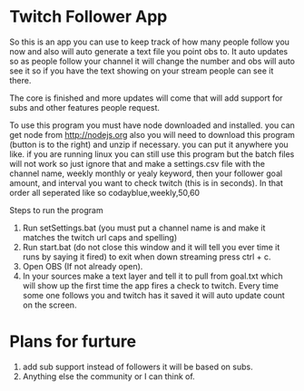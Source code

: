 # Twitch Follower App

So this is an app you can use to keep track of how many people follow you now and also will auto generate a text file you
point obs to. It auto updates so as people follow your channel it will change the number and obs will auto see it so if
you have the text showing on your stream people can see it there.

The core is finished and more updates will come that will add support for subs and other features people request.

To use this program you must have node downloaded and installed. you can get node from http://nodejs.org also you will
need to download this program (button is to the right) and unzip if necessary. you can put it anywhere you like. if you
are running linux you can still use this program but the batch files will not work so just ignore that and make a
settings.csv file with the channel name, weekly monthly or yealy keyword, then your follower goal amount, and interval
you want to check twitch (this is in seconds). In that order all seperated like so codayblue,weekly,50,60

Steps to run the program

1. Run setSettings.bat (you must put a channel name is and make it matches the twitch url caps and spelling)
2. Run start.bat (do not close this window and it will tell you ever time it runs by saying it fired) to exit
   when down streaming press ctrl + c.
3. Open OBS (If not already open).
4. In your sources make a text layer and tell it to pull from goal.txt which will show up the first time the
   app fires a check to twitch. Every time some one follows you and twitch has it saved it will auto update 
   count on the screen.

# Plans for furture

1. add sub support instead of followers it will be based on subs.
2. Anything else the community or I can think of.
